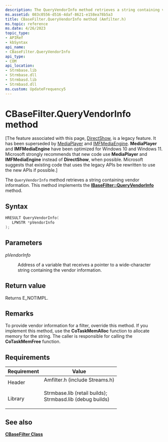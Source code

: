 ```yaml
---
description: The QueryVendorInfo method retrieves a string containing vendor information. This method implements the IBaseFilter::QueryVendorInfo method.
ms.assetid: 083c0556-d516-4daf-8621-e158ea78b5a3
title: CBaseFilter.QueryVendorInfo method (Amfilter.h)
ms.topic: reference
ms.date: 4/26/2023
topic_type: 
- APIRef
- kbSyntax
api_name: 
- CBaseFilter.QueryVendorInfo
api_type: 
- COM
api_location: 
- Strmbase.lib
- Strmbase.dll
- Strmbasd.lib
- Strmbasd.dll
ms.custom: UpdateFrequency5
---
```


# CBaseFilter.QueryVendorInfo method

\[The feature associated with this page, [DirectShow](/windows/win32/directshow/directshow), is a legacy feature. It has been superseded by [MediaPlayer](/uwp/api/Windows.Media.Playback.MediaPlayer) and [IMFMediaEngine](/windows/win32/api/mfmediaengine/nn-mfmediaengine-imfmediaengine). **MediaPlayer** and **IMFMediaEngine** have been optimized for Windows 10 and Windows 11. Microsoft strongly recommends that new code use **MediaPlayer** and **IMFMediaEngine** instead of **DirectShow**, when possible. Microsoft suggests that existing code that uses the legacy APIs be rewritten to use the new APIs if possible.\]

The `QueryVendorInfo` method retrieves a string containing vendor information. This method implements the [**IBaseFilter::QueryVendorInfo**](/windows/desktop/api/Strmif/nf-strmif-ibasefilter-queryvendorinfo) method.

## Syntax


```C++
HRESULT QueryVendorInfo(
   LPWSTR *pVendorInfo
);
```



## Parameters

<dl> <dt>

*pVendorInfo* 
</dt> <dd>

Address of a variable that receives a pointer to a wide-character string containing the vendor information.

</dd> </dl>

## Return value

Returns E\_NOTIMPL.

## Remarks

To provide vendor information for a filter, override this method. If you implement this method, use the **CoTaskMemAlloc** function to allocate memory for the string. The caller is responsible for calling the **CoTaskMemFree** function.

## Requirements



| Requirement | Value |
|--------------------|--------------------------------------------------------------------------------------------------------------------------------------------------------------------------------------------|
| Header<br/>  | <dl> <dt>Amfilter.h (include Streams.h)</dt> </dl>                                                                                  |
| Library<br/> | <dl> <dt>Strmbase.lib (retail builds); </dt> <dt>Strmbasd.lib (debug builds)</dt> </dl> |



## See also

<dl> <dt>

[**CBaseFilter Class**](cbasefilter.md)
</dt> </dl>

 

 




